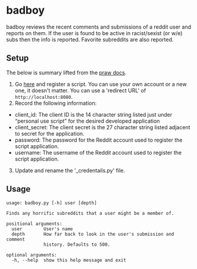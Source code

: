 # badboy

badboy reviews the recent comments and submissions of a reddit user and reports on them. If the user is found to be active in racist/sexist (or w/e) subs then the info is reported. Favorite subreddits are also reported.

## Setup

The below is summary lifted from the [praw docs](https://praw.readthedocs.io/en/latest/getting_started/authentication.html).

1. Go [here](https://www.reddit.com/prefs/apps/) and register a script. You can use your own account or a new one, it doesn't matter. You can use a 'redirect URL' of `http://localhost:8080`.
2. Record the following information:

* client_id: The client ID is the 14 character string listed just under “personal use script” for the desired developed application
* client_secret: The client secret is the 27 character string listed adjacent to secret for the application.
* password: The password for the Reddit account used to register the script application.
* username: The username of the Reddit account used to register the script application.

3. Update and rename the '_credentails.py' file.

## Usage
```
usage: badboy.py [-h] user [depth]

Finds any horrific subreddits that a user might be a member of.

positional arguments:
  user        User's name
  depth       How far back to look in the user's submission and comment
              history. Defaults to 500.

optional arguments:
  -h, --help  show this help message and exit
```
